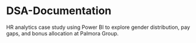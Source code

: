 # DSA-Documentation
HR analytics case study using Power BI to explore gender distribution, pay gaps, and bonus allocation at Palmora Group.
